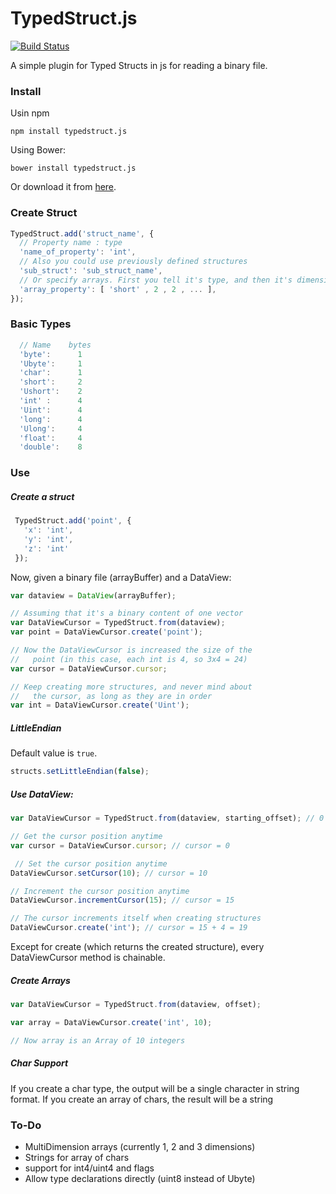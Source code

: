 # TypedStruct.js
[![Build Status](https://travis-ci.org/juampi92/TypedStruct.js.svg)](https://travis-ci.org/juampi92/TypedStruct.js)

A simple plugin for Typed Structs in js for reading a binary file.

### Install

Usin npm
```
npm install typedstruct.js
```

Using Bower:
```
bower install typedstruct.js
```

Or download it from [here](https://github.com/juampi92/TypedStruct.js/releases/).

### Create Struct

```js
TypedStruct.add('struct_name', {
  // Property name : type
  'name_of_property': 'int',
  // Also you could use previously defined structures
  'sub_struct': 'sub_struct_name',
  // Or specify arrays. First you tell it's type, and then it's dimensions (as needed)
  'array_property': [ 'short' , 2 , 2 , ... ],
});
```

### Basic Types
    
```js
  // Name    bytes
  'byte':      1
  'Ubyte':     1
  'char':      1
  'short':     2
  'Ushort':    2
  'int' :      4
  'Uint':      4
  'long':      4
  'Ulong':     4
  'float':     4
  'double':    8
```

### Use

##### Create a struct

```js
 TypedStruct.add('point', {
   'x': 'int',
   'y': 'int',
   'z': 'int'
 });
```

Now, given a binary file (arrayBuffer) and a DataView:

```js
var dataview = DataView(arrayBuffer);

// Assuming that it's a binary content of one vector
var DataViewCursor = TypedStruct.from(dataview);
var point = DataViewCursor.create('point');

// Now the DataViewCursor is increased the size of the
//   point (in this case, each int is 4, so 3x4 = 24)
var cursor = DataViewCursor.cursor;

// Keep creating more structures, and never mind about
//   the cursor, as long as they are in order
var int = DataViewCursor.create('Uint');
```

##### LittleEndian 

Default value is `true`.
  
```js
structs.setLittleEndian(false);
```

##### Use DataView:

```js
var DataViewCursor = TypedStruct.from(dataview, starting_offset); // 0 by default

// Get the cursor position anytime
var cursor = DataViewCursor.cursor; // cursor = 0

 // Set the cursor position anytime
DataViewCursor.setCursor(10); // cursor = 10

// Increment the cursor position anytime
DataViewCursor.incrementCursor(15); // cursor = 15

// The cursor increments itself when creating structures
DataViewCursor.create('int'); // cursor = 15 + 4 = 19
```

Except for create (which returns the created structure), every DataViewCursor method is chainable.

##### Create Arrays

```js
var DataViewCursor = TypedStruct.from(dataview, offset);

var array = DataViewCursor.create('int', 10);

// Now array is an Array of 10 integers
```

##### Char Support

If you create a char type, the output will be a single character in string format. If you create an array of chars, the result will be a string

### To-Do

 - MultiDimension arrays (currently 1, 2 and 3 dimensions)
 - Strings for array of chars
 - support for int4/uint4 and flags
 - Allow type declarations directly (uint8 instead of Ubyte)